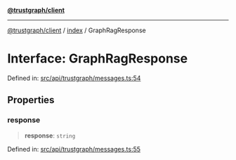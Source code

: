 [**@trustgraph/client**](../../README.md)

***

[@trustgraph/client](../../README.md) / [index](../README.md) / GraphRagResponse

# Interface: GraphRagResponse

Defined in: [src/api/trustgraph/messages.ts:54](https://github.com/trustgraph-ai/trustgraph-ts-client/blob/edcc8c01cf9c2f58c76719d5d2aa7058546360d9/src/api/trustgraph/messages.ts#L54)

## Properties

### response

> **response**: `string`

Defined in: [src/api/trustgraph/messages.ts:55](https://github.com/trustgraph-ai/trustgraph-ts-client/blob/edcc8c01cf9c2f58c76719d5d2aa7058546360d9/src/api/trustgraph/messages.ts#L55)
